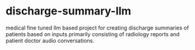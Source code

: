 # discharge-summary-llm

medical fine tuned llm based project for creating discharge summaries of patients based on inputs primarily consisting of radiology reports and patient doctor audio conversations.

